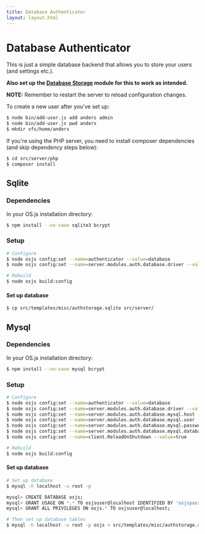 ```yaml
---
title: Database Authenticator
layout: layout.html
---
```


# Database Authenticator

This is just a simple database backend that allows you to store your users (and settings etc.).

**Also set up the [Database Storage](/configuration/storage/#database) module for this to work as intended.**

**NOTE:** Remember to restart the server to reload configuration changes.

To create a new user after you've set up:

```bash
$ node bin/add-user.js add anders admin
$ node bin/add-user.js pwd anders
$ mkdir vfs/home/anders
```

If you're using the PHP server, you need to install composer dependencies (and skip dependency steps below):

```bash
$ cd src/server/php
$ composer install
```

## Sqlite

### Dependencies

In your OS.js installation directory:

```bash
$ npm install --no-save sqlite3 bcrypt
```

### Setup

```bash
# Configure
$ node osjs config:set --name=authenticator --value=database
$ node osjs config:set --name=server.modules.auth.database.driver --value=sqlite

# Rebuild
$ node osjs build:config
```

#### Set up database

```bash
$ cp src/templates/misc/authstorage.sqlite src/server/
```

## Mysql

### Dependencies

In your OS.js installation directory:

```bash
$ npm install --no-save mysql bcrypt
```

### Setup

```bash
# Configure
$ node osjs config:set --name=authenticator --value=database
$ node osjs config:set --name=server.modules.auth.database.driver --value=mysql
$ node osjs config:set --name=server.modules.auth.database.mysql.host --value=localhost
$ node osjs config:set --name=server.modules.auth.database.mysql.user --value=osjsuser
$ node osjs config:set --name=server.modules.auth.database.mysql.password --value=osjspassword
$ node osjs config:set --name=server.modules.auth.database.mysql.database --value=osjs
$ node osjs config:set --name=client.ReloadOnShutdown --value=true

# Rebuild
$ node osjs build:config
```

#### Set up database
```bash
# Set up database
$ mysql -h localhost -u root -p

mysql> CREATE DATABASE osjs;
mysql> GRANT USAGE ON *.* TO osjsuser@localhost IDENTIFIED BY 'osjspassword';
mysql> GRANT ALL PRIVILEGES ON osjs.* TO osjsuser@localhost;

# Then set up database tables
$ mysql -h localhost -u root -p osjs < src/templates/misc/authstorage.sql
```
